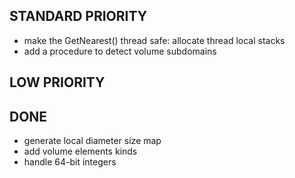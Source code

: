 ## STANDARD PRIORITY
- make the GetNearest() thread safe: allocate thread local stacks
- add a procedure to detect volume subdomains


## LOW PRIORITY


## DONE
- generate local diameter size map
- add volume elements kinds
- handle 64-bit integers

